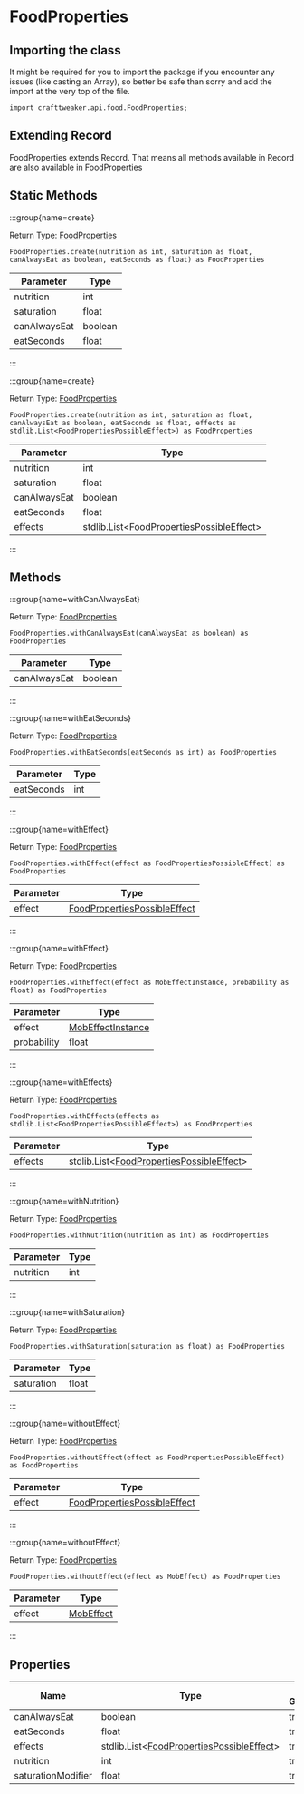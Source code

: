 # FoodProperties

## Importing the class

It might be required for you to import the package if you encounter any issues (like casting an Array), so better be safe than sorry and add the import at the very top of the file.
```zenscript
import crafttweaker.api.food.FoodProperties;
```


## Extending Record

FoodProperties extends Record. That means all methods available in Record are also available in FoodProperties

## Static Methods

:::group{name=create}

Return Type: [FoodProperties](/vanilla/api/food/FoodProperties)

```zenscript
FoodProperties.create(nutrition as int, saturation as float, canAlwaysEat as boolean, eatSeconds as float) as FoodProperties
```

|  Parameter   |  Type   |
|--------------|---------|
| nutrition    | int     |
| saturation   | float   |
| canAlwaysEat | boolean |
| eatSeconds   | float   |


:::

:::group{name=create}

Return Type: [FoodProperties](/vanilla/api/food/FoodProperties)

```zenscript
FoodProperties.create(nutrition as int, saturation as float, canAlwaysEat as boolean, eatSeconds as float, effects as stdlib.List<FoodPropertiesPossibleEffect>) as FoodProperties
```

|  Parameter   |                                               Type                                                |
|--------------|---------------------------------------------------------------------------------------------------|
| nutrition    | int                                                                                               |
| saturation   | float                                                                                             |
| canAlwaysEat | boolean                                                                                           |
| eatSeconds   | float                                                                                             |
| effects      | stdlib.List&lt;[FoodPropertiesPossibleEffect](/vanilla/api/food/FoodPropertiesPossibleEffect)&gt; |


:::

## Methods

:::group{name=withCanAlwaysEat}

Return Type: [FoodProperties](/vanilla/api/food/FoodProperties)

```zenscript
FoodProperties.withCanAlwaysEat(canAlwaysEat as boolean) as FoodProperties
```

|  Parameter   |  Type   |
|--------------|---------|
| canAlwaysEat | boolean |


:::

:::group{name=withEatSeconds}

Return Type: [FoodProperties](/vanilla/api/food/FoodProperties)

```zenscript
FoodProperties.withEatSeconds(eatSeconds as int) as FoodProperties
```

| Parameter  | Type |
|------------|------|
| eatSeconds | int  |


:::

:::group{name=withEffect}

Return Type: [FoodProperties](/vanilla/api/food/FoodProperties)

```zenscript
FoodProperties.withEffect(effect as FoodPropertiesPossibleEffect) as FoodProperties
```

| Parameter |                                      Type                                      |
|-----------|--------------------------------------------------------------------------------|
| effect    | [FoodPropertiesPossibleEffect](/vanilla/api/food/FoodPropertiesPossibleEffect) |


:::

:::group{name=withEffect}

Return Type: [FoodProperties](/vanilla/api/food/FoodProperties)

```zenscript
FoodProperties.withEffect(effect as MobEffectInstance, probability as float) as FoodProperties
```

|  Parameter  |                               Type                                |
|-------------|-------------------------------------------------------------------|
| effect      | [MobEffectInstance](/vanilla/api/entity/effect/MobEffectInstance) |
| probability | float                                                             |


:::

:::group{name=withEffects}

Return Type: [FoodProperties](/vanilla/api/food/FoodProperties)

```zenscript
FoodProperties.withEffects(effects as stdlib.List<FoodPropertiesPossibleEffect>) as FoodProperties
```

| Parameter |                                               Type                                                |
|-----------|---------------------------------------------------------------------------------------------------|
| effects   | stdlib.List&lt;[FoodPropertiesPossibleEffect](/vanilla/api/food/FoodPropertiesPossibleEffect)&gt; |


:::

:::group{name=withNutrition}

Return Type: [FoodProperties](/vanilla/api/food/FoodProperties)

```zenscript
FoodProperties.withNutrition(nutrition as int) as FoodProperties
```

| Parameter | Type |
|-----------|------|
| nutrition | int  |


:::

:::group{name=withSaturation}

Return Type: [FoodProperties](/vanilla/api/food/FoodProperties)

```zenscript
FoodProperties.withSaturation(saturation as float) as FoodProperties
```

| Parameter  | Type  |
|------------|-------|
| saturation | float |


:::

:::group{name=withoutEffect}

Return Type: [FoodProperties](/vanilla/api/food/FoodProperties)

```zenscript
FoodProperties.withoutEffect(effect as FoodPropertiesPossibleEffect) as FoodProperties
```

| Parameter |                                      Type                                      |
|-----------|--------------------------------------------------------------------------------|
| effect    | [FoodPropertiesPossibleEffect](/vanilla/api/food/FoodPropertiesPossibleEffect) |


:::

:::group{name=withoutEffect}

Return Type: [FoodProperties](/vanilla/api/food/FoodProperties)

```zenscript
FoodProperties.withoutEffect(effect as MobEffect) as FoodProperties
```

| Parameter |                       Type                        |
|-----------|---------------------------------------------------|
| effect    | [MobEffect](/vanilla/api/entity/effect/MobEffect) |


:::


## Properties

|        Name        |                                               Type                                                | Has Getter | Has Setter |
|--------------------|---------------------------------------------------------------------------------------------------|------------|------------|
| canAlwaysEat       | boolean                                                                                           | true       | false      |
| eatSeconds         | float                                                                                             | true       | false      |
| effects            | stdlib.List&lt;[FoodPropertiesPossibleEffect](/vanilla/api/food/FoodPropertiesPossibleEffect)&gt; | true       | false      |
| nutrition          | int                                                                                               | true       | false      |
| saturationModifier | float                                                                                             | true       | false      |


